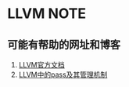 # LLVM NOTE

## 可能有帮助的网址和博客
1. [LLVM官方文档](https://www.llvm.org/docs/UserGuides.html)  
2. [LLVM中的pass及其管理机制](https://blog.csdn.net/mamamama811/article/details/110165333)  
